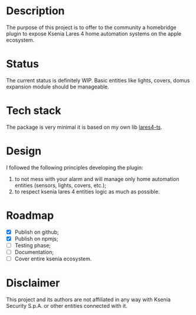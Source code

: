 # Description

The purpose of this project is to offer to the community a homebridge plugin to expose Ksenia Lares 4 home automation systems on the apple ecosystem.

# Status

The current status is definitely WIP. Basic entities like lights, covers, domus expansion module should be manageable.

# Tech stack

The package is very minimal it is based on my own lib [lares4-ts](https://github.com/glsorre/lares4-ts).

# Design

I followed the following principles developing the plugin:

1. to not mess with your alarm and will manage only home automation entities (sensors, lights, covers, etc.);
2. to respect ksenia lares 4 entities logic as much as possible.

# Roadmap

- [X] Publish on github;
- [X] Publish on npmjs;
- [ ] Testing phase;
- [ ] Documentation;
- [ ] Cover entire ksenia ecosystem.

# Disclaimer

This project and its authors are not affiliated in any way with Ksenia Security S.p.A. or other entities connected with it.
